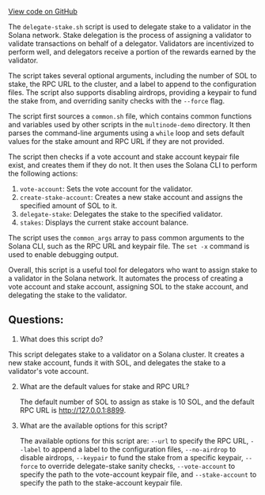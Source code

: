 [View code on GitHub](https://github.com/solana-labs/solana/blob/master/multinode-demo/delegate-stake.sh)

The `delegate-stake.sh` script is used to delegate stake to a validator in the Solana network. Stake delegation is the process of assigning a validator to validate transactions on behalf of a delegator. Validators are incentivized to perform well, and delegators receive a portion of the rewards earned by the validator. 

The script takes several optional arguments, including the number of SOL to stake, the RPC URL to the cluster, and a label to append to the configuration files. The script also supports disabling airdrops, providing a keypair to fund the stake from, and overriding sanity checks with the `--force` flag. 

The script first sources a `common.sh` file, which contains common functions and variables used by other scripts in the `multinode-demo` directory. It then parses the command-line arguments using a `while` loop and sets default values for the stake amount and RPC URL if they are not provided. 

The script then checks if a vote account and stake account keypair file exist, and creates them if they do not. It then uses the Solana CLI to perform the following actions: 

1. `vote-account`: Sets the vote account for the validator. 
2. `create-stake-account`: Creates a new stake account and assigns the specified amount of SOL to it. 
3. `delegate-stake`: Delegates the stake to the specified validator. 
4. `stakes`: Displays the current stake account balance. 

The script uses the `common_args` array to pass common arguments to the Solana CLI, such as the RPC URL and keypair file. The `set -x` command is used to enable debugging output. 

Overall, this script is a useful tool for delegators who want to assign stake to a validator in the Solana network. It automates the process of creating a vote account and stake account, assigning SOL to the stake account, and delegating the stake to the validator.
## Questions: 
 1. What does this script do?
   
   This script delegates stake to a validator on a Solana cluster. It creates a new stake account, funds it with SOL, and delegates the stake to a validator's vote account.

2. What are the default values for stake and RPC URL?
   
   The default number of SOL to assign as stake is 10 SOL, and the default RPC URL is http://127.0.0.1:8899.

3. What are the available options for this script?
   
   The available options for this script are: `--url` to specify the RPC URL, `--label` to append a label to the configuration files, `--no-airdrop` to disable airdrops, `--keypair` to fund the stake from a specific keypair, `--force` to override delegate-stake sanity checks, `--vote-account` to specify the path to the vote-account keypair file, and `--stake-account` to specify the path to the stake-account keypair file.